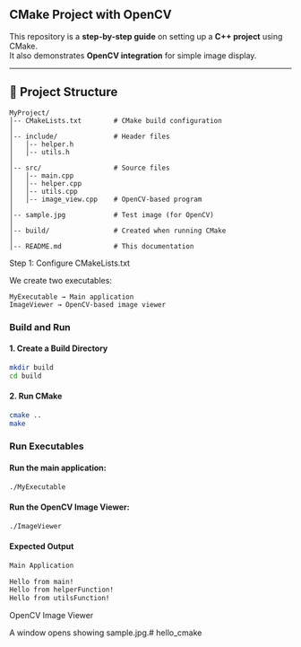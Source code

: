 ## CMake Project with OpenCV

This repository is a **step-by-step guide** on setting up a **C++ project** using CMake.  
It also demonstrates **OpenCV integration** for simple image display.  

---

## 📂 Project Structure

```plaintext
MyProject/
│-- CMakeLists.txt        # CMake build configuration
│
│-- include/              # Header files
│   │-- helper.h
│   │-- utils.h
│
│-- src/                  # Source files
│   │-- main.cpp
│   │-- helper.cpp
│   │-- utils.cpp
│   │-- image_view.cpp    # OpenCV-based program
│
│-- sample.jpg            # Test image (for OpenCV)
│
│-- build/                # Created when running CMake
│
│-- README.md             # This documentation

```

Step 1: Configure CMakeLists.txt

We create two executables:

    MyExecutable → Main application
    ImageViewer → OpenCV-based image viewer


### Build and Run
#### 1. Create a Build Directory
```bash
mkdir build
cd build
```

#### 2. Run CMake
```bash
cmake ..
make
```
### Run Executables

#### Run the main application:
```bash
./MyExecutable
```

#### Run the OpenCV Image Viewer:
```bash
./ImageViewer
```

#### Expected Output
```bash
Main Application

Hello from main!
Hello from helperFunction!
Hello from utilsFunction!
```

OpenCV Image Viewer

A window opens showing sample.jpg.# hello_cmake
